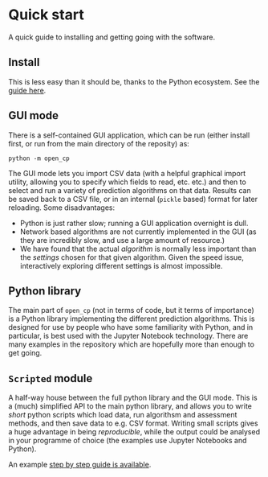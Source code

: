# Quick start

A quick guide to installing and getting going with the software.



## Install

This is less easy than it should be, thanks to the Python ecosystem.  See the [guide here](install.md).


## GUI mode

There is a self-contained GUI application, which can be run (either install first, or run from the main directory of the reposity) as:

    python -m open_cp
    
The GUI mode lets you import CSV data (with a helpful graphical import utility, allowing you to specify which fields to read, etc. etc.) and then to select and run a variety of prediction algorithms on that data.  Results can be saved back to a CSV file, or in an internal (`pickle` based) format for later reloading.  Some disadvantages:

- Python is just rather slow; running a GUI application overnight is dull.
- Network based algorithms are not currently implemented in the GUI (as they are incredibly slow, and use a large amount of resource.)
- We have found that the actual _algorithm_ is normally less important than the _settings_ chosen for that given algorithm.  Given the speed issue, interactively exploring different settings is almost impossible.


## Python library

The main part of `open_cp` (not in terms of code, but it terms of importance) is a Python library implementing the different prediction algorithms.  This is designed for use by people who have some familiarity with Python, and in particular, is best used with the Jupyter Notebook technology.  There are many examples in the repository which are hopefully more than enough to get going.


## `Scripted` module

A half-way house between the full python library and the GUI mode.  This is a (much) simplified API to the main python library, and allows you to write _short_ python scripts which load data, run algorithsm and assessment methods, and then save data to e.g. CSV format.  Writing small scripts gives a huge advantage in being _reproducible_, while the output could be analysed in your programme of choice (the examples use Jupyter Notebooks and Python).

An example [step by step guide is available](scripted_intro.md).